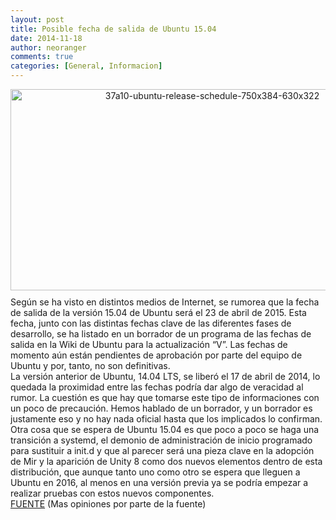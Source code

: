 ```yaml
---
layout: post
title: Posible fecha de salida de Ubuntu 15.04
date: 2014-11-18
author: neoranger
comments: true
categories: [General, Informacion]
---
```

<div class="separator" style="clear:both;text-align:center;"><img class="alignnone size-full wp-image-2042" src="https://blogneositelinux.files.wordpress.com/2016/10/37a10-ubuntu-release-schedule-750x384-630x322.jpg" alt="37a10-ubuntu-release-schedule-750x384-630x322" width="630" height="322" /></div>

<div style="background-color:white;border:0;color:#444444;font-family:Armata;font-size:14px;font-stretch:inherit;line-height:24px;margin-bottom:10px;padding:0;vertical-align:baseline;"></div>

<div>Según se ha visto en distintos medios de Internet, se rumorea que la fecha de salida de la versión 15.04 de Ubuntu será el 23 de abril de 2015. Esta fecha, junto con las distintas fechas clave de las diferentes fases de desarrollo, se ha listado en un borrador de un programa de las fechas de salida en la Wiki de Ubuntu para la actualización “V”. Las fechas de momento aún están pendientes de aprobación por parte del equipo de Ubuntu y por, tanto, no son definitivas.</div>

<div>La versión anterior de Ubuntu, 14.04 LTS, se liberó el 17 de abril de 2014, lo quedada la proximidad entre las fechas podría dar algo de veracidad al rumor. La cuestión es que hay que tomarse este tipo de informaciones con un poco de precaución. Hemos hablado de un borrador, y un borrador es justamente eso y no hay nada oficial hasta que los implicados lo confirman.</div>

<div>Otra cosa que se espera de Ubuntu 15.04 es que poco a poco se haga una transición a systemd, el demonio de administración de inicio programado para sustituir a init.d y que al parecer será una pieza clave en la adopción de Mir y la aparición de Unity 8 como dos nuevos elementos dentro de esta distribución, que aunque tanto uno como otro se espera que lleguen a Ubuntu en 2016, al menos en una versión previa ya se podría empezar a realizar pruebas con estos nuevos componentes.</div>

<div></div>

<div><a href="http://artescritorio.com/posible-fecha-de-salida-para-ubuntu-15-04-31789/" target="_blank">FUENTE</a> (Mas opiniones por parte de la fuente)</div>
